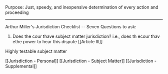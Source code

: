 Purpose:  Just, speedy, and inexpensive determination of every action and proceeding

---

Arthur Miller's Jurisdiction Checklist -- Seven Questions to ask:
1. Does the cour thave subject matter jurisdiction?  i.e., does th ecour thav ethe power to hear this dispute  [[Article III]]

Highly testable subject matter



[[Jurisdiction - Personal]]
[[Jurisdiction - Subject Matter]]
[[Jurisdiction - Supplemental]]